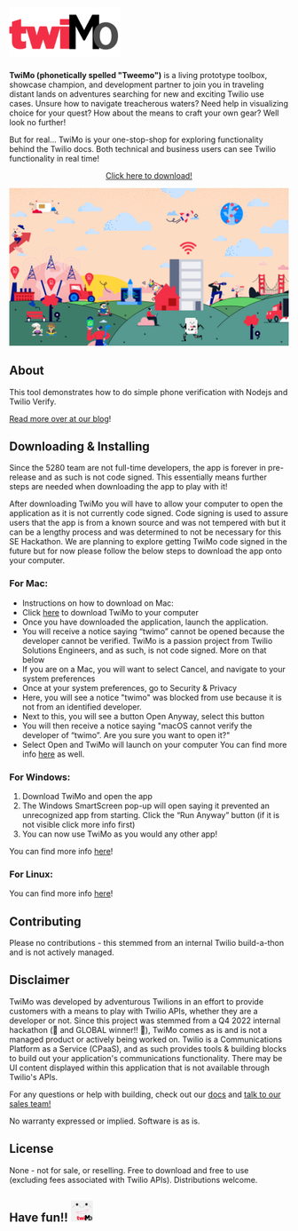 # <img src="/images/twimoLogo.png" alt="TwiMo" width="200"/>

**TwiMo (phonetically spelled "Tweemo")** is a living prototype toolbox, showcase champion, and development partner to join you in traveling distant lands on adventures searching for new and exciting Twilio use cases. Unsure how to navigate treacherous waters? Need help in visualizing choice for your quest? How about the means to craft your own gear? Well look no further!

But for real... TwiMo is your one-stop-shop for exploring functionality behind the Twilio docs. Both technical and business users can see Twilio functionality in real time!

<p align="center">
  <a href="https://github.com/gbernz/twimo/releases/tag/v1.0.0-alpha">Click here to download!</a>
</p>

<p align="center">
  <img src="/images/twilio-landscape.png" alt="TwiMo World" width="600"/>
</p>

## About
 
This tool demonstrates how to do simple phone verification with Nodejs and Twilio Verify.
 
[Read more over at our blog](https://www.twilio.com/blog/international-phone-number-input-html-javascript)!
 
## Downloading & Installing

Since the 5280 team are not full-time developers, the app is forever in pre-release and as such is not code signed. This essentially means further steps are needed when downloading the app to play with it!

After downloading TwiMo you will have to allow your computer to open the application as it is not currently code signed. Code signing is used to assure users that the app is from a known source and was not tempered with but it can be a lengthy process and was determined to not be necessary for this SE Hackathon. We are planning to explore getting TwiMo code signed in the future but for now please follow the below steps to download the app onto your computer.

### For Mac:
- Instructions on how to download on Mac:
- Click [here](https://github.com/gbernz/twimo/releases/download/v1.0.0-alpha/twimo-1.0.0-alpha.dmg) to download TwiMo to your computer
- Once you have downloaded the application, launch the application.
- You will receive a notice saying “twimo” cannot be opened because the developer cannot be verified. TwiMo is a passion project from Twilio Solutions Engineers, and as such, is not code signed. More on that below
- If you are on a Mac, you will want to select Cancel, and navigate to your system preferences
- Once at your system preferences, go to Security & Privacy
- Here, you will see a notice "twimo" was blocked from use because it is not from an identified developer.
- Next to this, you will see a button Open Anyway, select this button
- You will then receive a notice saying "macOS cannot verify the developer of “twimo”. Are you sure you want to open it?"
- Select Open and TwiMo will launch on your computer
You can find more info [here](https://www.howtogeek.com/205393/gatekeeper-101-why-your-mac-only-allows-apple-approved-software-by-default/) as well.

### For Windows:
1. Download TwiMo and open the app
2. The Windows SmartScreen pop-up will open saying it prevented an unrecognized app from starting. Click the “Run Anyway” button (if it is not visible click more info first)
3. You can now use TwiMo as you would any other app!

You can find more info [here](https://www.windowscentral.com/how-fix-app-has-been-blocked-your-protection-windows-10)!

### For Linux:
You can find more info [here](https://docs.appimage.org/user-guide/run-appimages.html)!

## Contributing
 
Please no contributions - this stemmed from an internal Twilio build-a-thon and is not actively managed.

## Disclaimer

TwiMo was developed by adventurous Twilions in an effort to provide customers with a means to play with Twilio APIs, whether they are a developer or not. Since this project was stemmed from a Q4 2022 internal hackathon (🎉 and GLOBAL winner!! 🥳), TwiMo comes as is and is not a managed product or actively being worked on. Twilio is a Communications Platform as a Service (CPaaS), and as such provides tools & building blocks to build out your application's communications functionality. There may be UI content displayed within this application that is not available through Twilio's APIs.

For any questions or help with building, check out our [docs](https://www.twilio.com/docs) and [talk to our sales team!](https://www.twilio.com/help/sales)

No warranty expressed or implied. Software is as is.

## License
 
None - not for sale, or reselling. Free to download and free to use (excluding fees associated with Twilio APIs). Distributions welcome.

## Have fun!! <img src="/images/logo.png" alt="TwiMo" width="40"/>



